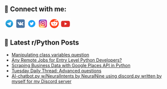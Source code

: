 ## 🔎 Connect with me:
[<img src="https://github.com/bullbesh/bullbesh/blob/main/images/Telegram.png" width="32" height="32" />](https://t.me/bullbesh)
[<img src="https://github.com/bullbesh/bullbesh/blob/main/images/VK.png" width="32" height="32" />](https://vk.com/bullbesh)
[<img src="https://github.com/bullbesh/bullbesh/blob/main/images/Twitter.png" width="32" height="32" />](https://twitter.com/bullbesh1)
[<img src="https://github.com/bullbesh/bullbesh/blob/main/images/Instagram.png" width="32" height="32" />](https://www.instagram.com/bullbesh)
[<img src="https://github.com/bullbesh/bullbesh/blob/main/images/Reddit.png" width="32" height="32" />](https://www.reddit.com/user/bullbesh)
[<img src="https://github.com/bullbesh/bullbesh/blob/main/images/YouTube.png" width="32" height="32" />](https://www.youtube.com/channel/UCtfjRs6uzgq5mfm8S06WTcg)

## 📕 Latest r/Python Posts
<!-- BLOG-POST-LIST:START -->
- [Manipulating class variables question](https://www.reddit.com/r/Python/comments/yctjcb/manipulating_class_variables_question/)
- [Any Remote Jobs for Entry Level Python Developers?](https://www.reddit.com/r/Python/comments/ycr7qi/any_remote_jobs_for_entry_level_python_developers/)
- [Scraping Business Data with Google Places API in Python](https://www.reddit.com/r/Python/comments/ycr1ke/scraping_business_data_with_google_places_api_in/)
- [Tuesday Daily Thread: Advanced questions](https://www.reddit.com/r/Python/comments/ycqkjb/tuesday_daily_thread_advanced_questions/)
- [AI-chatbot.py w/NeuralIntents by NeuralNine using discord.py written by myself for my Discord server](https://www.reddit.com/r/Python/comments/ycqd18/aichatbotpy_wneuralintents_by_neuralnine_using/)
<!-- BLOG-POST-LIST:END -->

